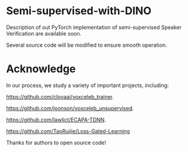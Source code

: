 # Semi-supervised-with-DINO

Description of out PyTorch implementation of semi-supervised Speaker Verification are available soon.

Several source code will be modified to ensure smooth operation. 

# Acknowledge
In our process, we study a variety of important projects, including:

https://github.com/clovaai/voxceleb_trainer.

https://github.com/joonson/voxceleb_unsupervised.

https://github.com/lawlict/ECAPA-TDNN.

https://github.com/TaoRuijie/Loss-Gated-Learning

Thanks for authors to open source code!
